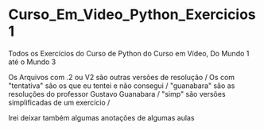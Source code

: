 # Curso_Em_Video_Python_Exercicios1
Todos os Exercícios do Curso de Python do Curso em Vídeo, Do Mundo 1 até o Mundo 3

Os Arquivos com .2 ou V2 são outras versões de resolução / 
Os com "tentativa" são os que eu tentei e não consegui / 
"guanabara" são as resoluções do professor Gustavo Guanabara / 
"simp" são versões simplificadas de um exercício /

Irei deixar também algumas anotações de algumas aulas
